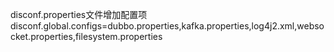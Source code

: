 disconf.properties文件增加配置项
disconf.global.configs=dubbo.properties,kafka.properties,log4j2.xml,websocket.properties,filesystem.properties